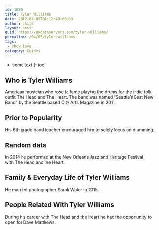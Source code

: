 ```yaml
---
id: 1080
title: Tyler Williams
date: 2012-04-05T04:12:40+00:00
author: chito
layout: post
guid: https://ukdataservers.com/tyler-williams/
permalink: /04/05/tyler-williams
tags:
 - show love
category: Guides
---
```


* some text
{: toc}
          
          
## Who is  Tyler Williams
                  
                  
                  
American musician who rose to fame playing the drums for the indie folk outfit The Head and The Heart. The band was named &#8220;Seattle&#8217;s Best New Band&#8221; by the Seattle based City Arts Magazine in 2011.
                  
                
                
                
## Prior to Popularity 
                  
                  
                  
His 6th grade band teacher encouraged him to solely focus on drumming.
                  
                
                
                
## Random data 
                  
                  
                  
In 2014 he performed at the New Orleans Jazz and Heritage Festival with The Head and the Heart.
                  
                
                
                
## Family & Everyday Life of Tyler Williams
                  
                  
                  
He married photographer Sarah Walor in 2015.
                  
                
                
                
## People Related With  Tyler Williams
                  
                  
                  
During his career with The Head and the Heart he had the opportunity to open for Dave Matthews. 
                  
                
              
            
          
          
          
    
    
  
